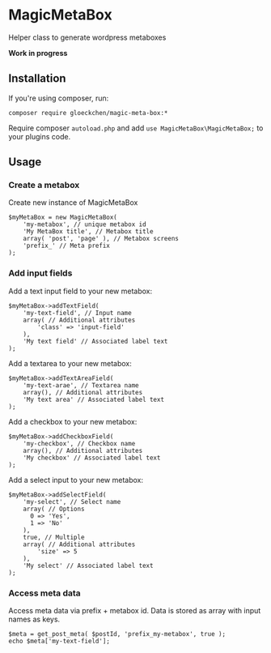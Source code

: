 # MagicMetaBox
Helper class to generate wordpress metaboxes

**Work in progress**

## Installation
If you're using composer, run:
```
composer require gloeckchen/magic-meta-box:*
```
Require composer `autoload.php` and add `use MagicMetaBox\MagicMetaBox;` to your plugins code.

## Usage

### Create a metabox
Create new instance of MagicMetaBox
```
$myMetaBox = new MagicMetaBox(
    'my-metabox', // unique metabox id
    'My MetaBox title', // Metabox title
    array( 'post', 'page' ), // Metabox screens
    'prefix_' // Meta prefix
); 
```

### Add input fields
Add a text input field to your new metabox:
```
$myMetaBox->addTextField( 
    'my-text-field', // Input name
    array( // Additional attributes
        'class' => 'input-field'
    ),
    'My text field' // Associated label text
);
```

Add a textarea to your new metabox:
```
$myMetaBox->addTextAreaField( 
    'my-text-arae', // Textarea name
    array(), // Additional attributes
    'My text area' // Associated label text
);
```

Add a checkbox to your new metabox:
```
$myMetaBox->addCheckboxField( 
    'my-checkbox', // Checkbox name
    array(), // Additional attributes
    'My checkbox' // Associated label text
);
```

Add a select input to your new metabox:
```
$myMetaBox->addSelectField( 
    'my-select', // Select name
    array( // Options
      0 => 'Yes',
      1 => 'No'
    ),
    true, // Multiple
    array( // Additional attributes
        'size' => 5
    ), 
    'My select' // Associated label text
);
```

### Access meta data
Access meta data via prefix + metabox id. Data is stored as array with input names as keys.

```
$meta = get_post_meta( $postId, 'prefix_my-metabox', true );
echo $meta['my-text-field'];
```